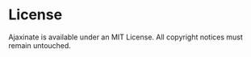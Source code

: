 # License

Ajaxinate is available under an MIT License. All copyright notices must remain untouched.

